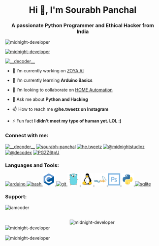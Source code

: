 <h1 align="center">Hi 👋, I'm Sourabh Panchal</h1>
<h3 align="center">A passionate Python Programmer and Ethical Hacker from India</h3>

<p align="left"> <img src="https://komarev.com/ghpvc/?username=midnight-developer&label=Profile%20views&color=0e75b6&style=flat" alt="midnight-developer" /> </p>

<p align="left"> <a href="https://github.com/ryo-ma/github-profile-trophy"><img src="https://github-profile-trophy.vercel.app/?username=midnight-developer" alt="midnight-developer" /></a> </p>

<p align="left"> <a href="https://twitter.com/__decoder__" target="blank"><img src="https://img.shields.io/twitter/follow/__decoder__?logo=twitter&style=for-the-badge" alt="__decoder__" /></a> </p>

- 🔭 I’m currently working on [ZOYA AI](https://github.com/MIDNIGHT-DEVELOPER/HomeAutomation)

- 🌱 I’m currently learning **Arduino Basics**

- 👯 I’m looking to collaborate on [HOME Automation](https://github.com/MIDNIGHT-DEVELOPER/HomeAutomation)

- 💬 Ask me about **Python and Hacking**

- 📫 How to reach me **@he.tweetz on Instagram**

- ⚡ Fun fact **I didn't meet my type of human yet. LOL :)**

<h3 align="left">Connect with me:</h3>
<p align="left">
<a href="https://twitter.com/__decoder__" target="blank"><img align="center" src="https://raw.githubusercontent.com/rahuldkjain/github-profile-readme-generator/master/src/images/icons/Social/twitter.svg" alt="__decoder__" height="30" width="40" /></a>
<a href="https://linkedin.com/in/sourabh-panchal" target="blank"><img align="center" src="https://raw.githubusercontent.com/rahuldkjain/github-profile-readme-generator/master/src/images/icons/Social/linked-in-alt.svg" alt="sourabh-panchal" height="30" width="40" /></a>
<a href="https://instagram.com/he.tweetz" target="blank"><img align="center" src="https://raw.githubusercontent.com/rahuldkjain/github-profile-readme-generator/master/src/images/icons/Social/instagram.svg" alt="he.tweetz" height="30" width="40" /></a>
<a href="https://www.youtube.com/c/@midnightstudioz" target="blank"><img align="center" src="https://raw.githubusercontent.com/rahuldkjain/github-profile-readme-generator/master/src/images/icons/Social/youtube.svg" alt="@midnightstudioz" height="30" width="40" /></a>
<a href="https://www.hackerrank.com/@decodex" target="blank"><img align="center" src="https://raw.githubusercontent.com/rahuldkjain/github-profile-readme-generator/master/src/images/icons/Social/hackerrank.svg" alt="@decodex" height="30" width="40" /></a>
<a href="https://discord.gg/PGZZ6tpU" target="blank"><img align="center" src="https://raw.githubusercontent.com/rahuldkjain/github-profile-readme-generator/master/src/images/icons/Social/discord.svg" alt="PGZZ6tpU" height="30" width="40" /></a>
</p>

<h3 align="left">Languages and Tools:</h3>
<p align="left"> <a href="https://www.arduino.cc/" target="_blank" rel="noreferrer"> <img src="https://cdn.worldvectorlogo.com/logos/arduino-1.svg" alt="arduino" width="40" height="40"/> </a> <a href="https://www.gnu.org/software/bash/" target="_blank" rel="noreferrer"> <img src="https://www.vectorlogo.zone/logos/gnu_bash/gnu_bash-icon.svg" alt="bash" width="40" height="40"/> </a> <a href="https://www.cprogramming.com/" target="_blank" rel="noreferrer"> <img src="https://raw.githubusercontent.com/devicons/devicon/master/icons/c/c-original.svg" alt="c" width="40" height="40"/> </a> <a href="https://git-scm.com/" target="_blank" rel="noreferrer"> <img src="https://www.vectorlogo.zone/logos/git-scm/git-scm-icon.svg" alt="git" width="40" height="40"/> </a> <a href="https://golang.org" target="_blank" rel="noreferrer"> <img src="https://raw.githubusercontent.com/devicons/devicon/master/icons/go/go-original.svg" alt="go" width="40" height="40"/> </a> <a href="https://www.linux.org/" target="_blank" rel="noreferrer"> <img src="https://raw.githubusercontent.com/devicons/devicon/master/icons/linux/linux-original.svg" alt="linux" width="40" height="40"/> </a> <a href="https://www.mysql.com/" target="_blank" rel="noreferrer"> <img src="https://raw.githubusercontent.com/devicons/devicon/master/icons/mysql/mysql-original-wordmark.svg" alt="mysql" width="40" height="40"/> </a> <a href="https://www.photoshop.com/en" target="_blank" rel="noreferrer"> <img src="https://raw.githubusercontent.com/devicons/devicon/master/icons/photoshop/photoshop-line.svg" alt="photoshop" width="40" height="40"/> </a> <a href="https://www.python.org" target="_blank" rel="noreferrer"> <img src="https://raw.githubusercontent.com/devicons/devicon/master/icons/python/python-original.svg" alt="python" width="40" height="40"/> </a> <a href="https://www.sqlite.org/" target="_blank" rel="noreferrer"> <img src="https://www.vectorlogo.zone/logos/sqlite/sqlite-icon.svg" alt="sqlite" width="40" height="40"/> </a> </p>

<h3 align="left">Support:</h3>
<p><a href="https://www.buymeacoffee.com/iamcoder"> <img align="left" src="https://cdn.buymeacoffee.com/buttons/v2/default-yellow.png" height="50" width="210" alt="iamcoder" /></a></p><br><br>

<p><img align="left" src="https://github-readme-stats.vercel.app/api/top-langs?username=midnight-developer&show_icons=true&locale=en&layout=compact" alt="midnight-developer" /></p>

<p>&nbsp;<img align="center" src="https://github-readme-stats.vercel.app/api?username=midnight-developer&show_icons=true&locale=en" alt="midnight-developer" /></p>

<p><img align="center" src="https://github-readme-streak-stats.herokuapp.com/?user=midnight-developer&" alt="midnight-developer" /></p>


<!---
MIDNIGHT-DEVELOPER/MIDNIGHT-DEVELOPER is a ✨ special ✨ repository because its `README.md` (this file) appears on your GitHub profile.
You can click the Preview link to take a look at your changes.
--->
